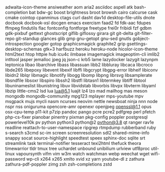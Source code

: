 adwaita-icon-theme
ansiweather
aom
aria2
asciidoc
aspell
atk
bash-completion
bat
bdw-gc
boost
brightness
broot
browsh
cairo
calcurse
cask
cmake
cointop
cpanminus
ctags
curl
dasht
dav1d
desktop-file-utils
dnote
docbook
docbook-xsl
docgen
emacs
exercism
faad2
fd
fdk-aac
fdupes
ffmpeg
findutils
flac
fontconfig
fontforge
freetype
frei0r
fribidi
fzf
gdbm
gdk-pixbuf
gettext
ghostscript
giflib
giflossy
girara
git
git-delta
git-filter-repo
git-standup
glances
glib
gmp
gnu-getopt
gnu-sed
gnutls
gobject-introspection
googler
gotop
graphicsmagick
graphite2
grip
gsettings-desktop-schemas
gtk+3
harfbuzz
heroku
heroku-node
hicolor-icon-theme
html2text
htop
httpie
hub
icu4c
ilmbase
imagemagick
imageoptim-cli
imlib2
intltool
jasper
jemalloc
jpeg
jq
json-c
krb5
lame
lazydocker
lazygit
lazynpm
leptonica
libao
libarchive
libass
libassuan
libb2
libbluray
libcaca
libcroco
libde265
libepoxy
libevent
libexif
libffi
libgcrypt
libgpg-error
libheif
libiconv
libidn2
liblqr
libmagic
libnotify
libogg
libomp
libpng
librsvg
libsamplerate
libsndfile
libsoxr
libspiro
libssh2
libstfl
libtasn1
libtermkey
libtiff
libtool
libuninameslist
libunistring
libuv
libvidstab
libvorbis
libvpx
libvterm
libyaml
libzip
little-cms2
lsd
lua
lua@5.1
luajit
lz4
lzo
mad
mailhog
mas
meson
mongodb
mongodb-community
mpg123
mplayer
mps-youtube
mpv
msgpack
mujs
mycli
nasm
ncurses
neovim
nettle
newsboat
ninja
nnn
node
nspr
nss
oniguruma
opencore-amr
openexr
openjpeg
openssl@1.1
opus
osx-cpu-temp
p11-kit
p7zip
pandoc
pango
pcre
pcre2
pdfgrep
perl
pfetch
php-cs-fixer
pianobar
pinentry
pixman
pkg-config
poppler
postgresql
powerlevel10k
pv
python
python3
python@2
python@3.8
qt
ranger
rav1e
readline
reattach-to-user-namespace
ripgrep
rtmpdump
rubberband
ruby
s-search
s3cmd
sc-im
screen
screenresolution
sdl2
shared-mime-info
snappy
socat
source-highlight
speedtest
speex
sphinx-doc
sqlite
srt
streamlink
task
terminal-notifier
tesseract
texi2html
thefuck
theora
timewarrior
tldr
tmux
tree
uchardet
unbound
unibilium
urlview
utf8proc
util-linux
vapoursynth
vifm
vim
w3m
watch
watchman
webp
weechat
wget
wifi-password
wp-cli
x264
x265
xmlto
xvid
xz
yarn
youtube-dl
z
zathura
zathura-pdf-poppler
zimg
zsh
zsh-completions
zstd
